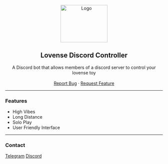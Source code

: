 <div id="top"></div>
<br/>
<div align="center">
  <a href="https://github.com/dassidy/lovense-discord-controller">
    <img src="https://cdn.lovense.com/resources/img/newindex/logo_pink.png" alt="Logo" width="150" height="120">
  </a>
  
  <h2 align="center">Lovense Discord Controller</h3>

  <p align="center">
    A Discord bot that allows members of a discord server to control your lovense toy
    <br />
    <br />
    <a href="https://github.com/dassidy/lovense-discord-controller/issues">Report Bug</a>
    ·
    <a href="https://github.com/dassidy/lovense-discord-controller/issues">Request Feature</a>
  </p>
</div>
  
---------------------------------------

### Features
* High Vibes
* Long Distance
* Solo Play
* User Friendly Interface
---------------------------------------

### Contact
[Telegram](https://t.me/dassidy)
[Discord](https://discord.com/users/863732077953679417)
